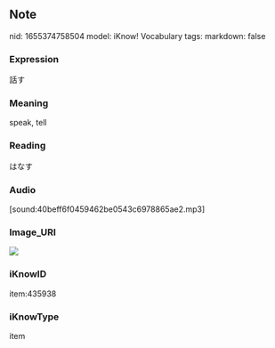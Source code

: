 ## Note
nid: 1655374758504
model: iKnow! Vocabulary
tags: 
markdown: false

### Expression
話す

### Meaning
speak, tell

### Reading
はなす

### Audio
[sound:40beff6f0459462be0543c6978865ae2.mp3]

### Image_URI
<img src="9ae60ed4d78e8a146928e0ad864a42bd.jpg">

### iKnowID
item:435938

### iKnowType
item
